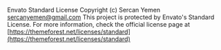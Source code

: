 Envato Standard License
Copyright (c) Sercan Yemen <sercanyemen@gmail.com>
This project is protected by Envato's Standard License. For more information,
check the official license page at [https://themeforest.net/licenses/standard](https://themeforest.net/licenses/standard)
